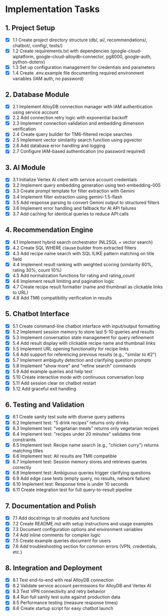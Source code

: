 # Implementation Tasks

## 1. Project Setup
- [x] 1.1 Create project directory structure (db/, ai/, recommendations/, chatbot/, config/, tests/)
- [x] 1.2 Create requirements.txt with dependencies (google-cloud-aiplatform, google-cloud-alloydb-connector, pg8000, google-auth, python-dotenv)
- [x] 1.3 Set up configuration management for credentials and parameters
- [x] 1.4 Create .env.example file documenting required environment variables (IAM auth, no password)

## 2. Database Module
- [x] 2.1 Implement AlloyDB connection manager with IAM authentication using service account
- [x] 2.2 Add connection retry logic with exponential backoff
- [x] 2.3 Implement connection validation and embedding dimension verification
- [x] 2.4 Create query builder for TM6-filtered recipe searches
- [x] 2.5 Implement vector similarity search function using pgvector
- [x] 2.6 Add database error handling and logging
- [x] 2.7 Configure IAM-based authentication (no password required)

## 3. AI Module
- [x] 3.1 Initialize Vertex AI client with service account credentials
- [x] 3.2 Implement query embedding generation using text-embedding-005
- [x] 3.3 Create prompt template for filter extraction with Gemini
- [x] 3.4 Implement filter extraction using gemini-1.5-flash
- [x] 3.5 Add response parsing to convert Gemini output to structured filters
- [x] 3.6 Implement error handling and fallback for AI API failures
- [x] 3.7 Add caching for identical queries to reduce API calls

## 4. Recommendation Engine
- [x] 4.1 Implement hybrid search orchestrator (NL2SQL + vector search)
- [x] 4.2 Create SQL WHERE clause builder from extracted filters
- [x] 4.3 Add recipe name search with SQL ILIKE pattern matching on title field
- [x] 4.4 Implement result ranking with weighted scoring (similarity 60%, rating 30%, count 10%)
- [x] 4.5 Add normalization functions for rating and rating_count
- [x] 4.6 Implement result limiting and pagination logic
- [x] 4.7 Create recipe result formatter (name and thumbnail as clickable links to URL)
- [x] 4.8 Add TM6 compatibility verification in results

## 5. Chatbot Interface
- [x] 5.1 Create command-line chatbot interface with input/output formatting
- [x] 5.2 Implement session memory to store last 5-10 queries and results
- [x] 5.3 Implement conversation state management for query refinement
- [x] 5.4 Add result display with clickable recipe name and thumbnail links
- [x] 5.5 Implement URL opening functionality for recipe links
- [x] 5.6 Add support for referencing previous results (e.g., "similar to #2")
- [x] 5.7 Implement ambiguity detection and clarifying question prompts
- [x] 5.8 Implement "show more" and "refine search" commands
- [x] 5.9 Add example queries and help text
- [x] 5.10 Create interactive mode with continuous conversation loop
- [x] 5.11 Add session clear on chatbot restart
- [x] 5.12 Add graceful exit handling

## 6. Testing and Validation
- [x] 6.1 Create sanity test suite with diverse query patterns
- [x] 6.2 Implement test: "5 drink recipes" returns only drinks
- [x] 6.3 Implement test: "vegetarian meals" returns only vegetarian recipes
- [x] 6.4 Implement test: "recipes under 20 minutes" validates time constraints
- [x] 6.5 Implement test: Recipe name search (e.g., "chicken curry") returns matching titles
- [x] 6.6 Implement test: All results are TM6 compatible
- [x] 6.7 Implement test: Session memory stores and retrieves queries correctly
- [x] 6.8 Implement test: Ambiguous queries trigger clarifying questions
- [x] 6.9 Add edge case tests (empty query, no results, network failure)
- [x] 6.10 Implement test: Response time is under 10 seconds
- [x] 6.11 Create integration test for full query-to-result pipeline

## 7. Documentation and Polish
- [x] 7.1 Add docstrings to all modules and functions
- [x] 7.2 Create README.md with setup instructions and usage examples
- [x] 7.3 Document configuration options and environment variables
- [x] 7.4 Add inline comments for complex logic
- [x] 7.5 Create example queries document for users
- [x] 7.6 Add troubleshooting section for common errors (VPN, credentials, etc.)

## 8. Integration and Deployment
- [x] 8.1 Test end-to-end with real AlloyDB connection
- [x] 8.2 Validate service account permissions for AlloyDB and Vertex AI
- [x] 8.3 Test VPN connectivity and retry behavior
- [x] 8.4 Run full sanity test suite against production data
- [x] 8.5 Performance testing (measure response times)
- [x] 8.6 Create startup script for easy chatbot launch
